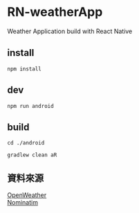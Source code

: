 # RN-weatherApp

Weather Application build with React Native

## install

`npm install`

## dev

`npm run android`

## build

`cd ./android`

`gradlew clean aR`

## 資料來源

[OpenWeather](https://openweathermap.org/)  
[Nominatim](https://nominatim.org/)
